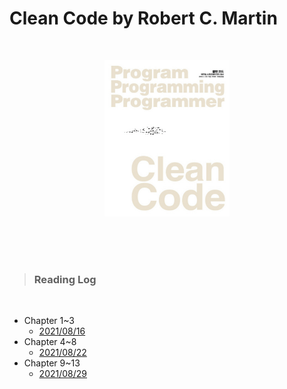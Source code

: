 # Clean Code by Robert C. Martin

<br/>

<p align='center'> <img src="cleancode.png" width="200" height="250"> </p>

<br/>
<br/>
<br/>


> ### Reading Log 

<br/>

- Chapter 1~3
  - [2021/08/16](2021-08-16/README.md)
- Chapter 4~8
  - [2021/08/22](2021-08-22/README.md)
- Chapter 9~13
  - [2021/08/29](2021-08-29/README.md)



